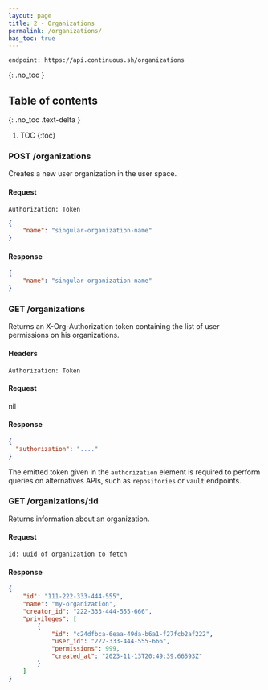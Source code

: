 ```yaml
---
layout: page
title: 2 - Organizations
permalink: /organizations/
has_toc: true
---
```


```
endpoint: https://api.continuous.sh/organizations
```

{: .no_toc }

## Table of contents
{: .no_toc .text-delta }

1. TOC
{:toc}


### POST /organizations

Creates a new user organization in the user space.

#### Request
```
Authorization: Token
```

```json
{
	"name": "singular-organization-name"
}
```

#### Response
```json
{
	"name": "singular-organization-name"
}
```

### GET /organizations

Returns an X-Org-Authorization token containing the list of user permissions
on his organizations.

#### Headers

```
Authorization: Token
```

#### Request

nil

#### Response

```json
{
  "authorization": "...."
}
```

The emitted token given in the `authorization` element is required to perform queries on alternatives APIs, such as `repositories` or `vault` endpoints.

### GET /organizations/:id

Returns information about an organization.

#### Request

```
id: uuid of organization to fetch
```

#### Response

```json
{
	"id": "111-222-333-444-555",
	"name": "my-organization",
	"creator_id": "222-333-444-555-666",
	"privileges": [
		{
			"id": "c24dfbca-6eaa-49da-b6a1-f27fcb2af222",
			"user_id": "222-333-444-555-666",
			"permissions": 999,
			"created_at": "2023-11-13T20:49:39.66593Z"
		}
	]
}
```
